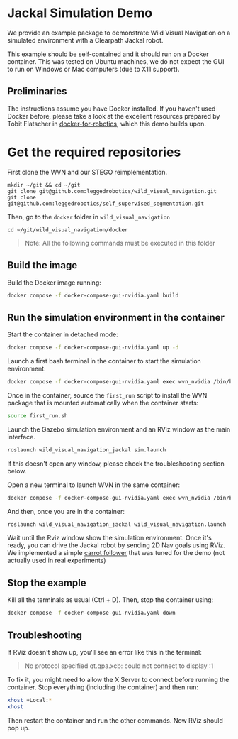 # Jackal Simulation Demo

We provide an example package to demonstrate Wild Visual Navigation on a simulated environment with a Clearpath Jackal robot.

This example should be self-contained and it should run on a Docker container. This was tested on Ubuntu machines, we do not expect the GUI to run on Windows or Mac computers (due to X11 support).



## Preliminaries
The instructions assume you have Docker installed. If you haven't used Docker before, please take a look at the excellent resources prepared by Tobit Flatscher in [docker-for-robotics](https://github.com/2b-t/docker-for-robotics), which this demo builds upon.

# Get the required repositories
First clone the WVN and our STEGO reimplementation.
```shell
mkdir ~/git && cd ~/git 
git clone git@github.com:leggedrobotics/wild_visual_navigation.git
git clone git@github.com:leggedrobotics/self_supervised_segmentation.git
```

Then, go to the `docker` folder in `wild_visual_navigation`

```shell
cd ~/git/wild_visual_navigation/docker
```

> Note: All the following commands must be executed in this folder

## Build the image
Build the Docker image running:

```sh
docker compose -f docker-compose-gui-nvidia.yaml build
```

## Run the simulation environment in the container

Start the container in detached mode:

```sh
docker compose -f docker-compose-gui-nvidia.yaml up -d
```

Launch a first bash terminal in the container to start the simulation environment:

```sh
docker compose -f docker-compose-gui-nvidia.yaml exec wvn_nvidia /bin/bash
```

Once in the container, source the `first_run` script to install the WVN package that is mounted automatically when the container starts:

```sh
source first_run.sh
```

Launch the Gazebo simulation environment and an RViz window as the main interface.

```sh
roslaunch wild_visual_navigation_jackal sim.launch 
```
If this doesn't open any window, please check the troubleshooting section below.


Open a new terminal to launch WVN in the same container:

```sh
docker compose -f docker-compose-gui-nvidia.yaml exec wvn_nvidia /bin/bash
```

And then, once you are in the container:
```sh
roslaunch wild_visual_navigation_jackal wild_visual_navigation.launch
```

Wait until the Rviz window show the simulation environment. Once it's ready, you can drive the Jackal robot by sending 2D Nav goals using RViz. We implemented a simple [carrot follower](../wild_visual_navigation_jackal/scripts/carrot_follower.py) that was tuned for the demo (not actually used in real experiments)


## Stop the example

Kill all the terminals as usual (Ctrl + D). Then, stop the container using:

```sh
docker compose -f docker-compose-gui-nvidia.yaml down
```

## Troubleshooting

If RViz doesn't show up, you'll see an error like this in the terminal:

> No protocol specified
> qt.qpa.xcb: could not connect to display :1

To fix it, you might need to allow the X Server to connect before running the container. Stop everything (including the container) and then run:

```sh
xhost +Local:*
xhost
```

Then restart the container and run the other commands. Now RViz should pop up.
